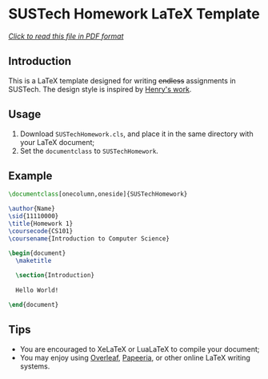 # SUSTech Homework LaTeX Template

[_Click to read this file in PDF format_](https://github.com/ziqin/LaTeX-SUSTechHomework/blob/master/README.pdf)

## Introduction

This is a LaTeX template designed for writing ~~endless~~ assignments in SUSTech. The design style is inspired by [Henry's work](https://github.com/Henrycobaltech/SUSTechHomeworkTemplate).

## Usage

1. Download `SUSTechHomework.cls`, and place it in the same directory with your LaTeX document;
2. Set the `documentclass` to `SUSTechHomework`.

## Example

```latex
\documentclass[onecolumn,oneside]{SUSTechHomework}

\author{Name}
\sid{11110000}
\title{Homework 1}
\coursecode{CS101}
\coursename{Introduction to Computer Science}

\begin{document}
  \maketitle
  
  \section{Introduction}
  
  Hello World!

\end{document}
```

## Tips

- You are encouraged to XeLaTeX or LuaLaTeX to compile your document;
- You may enjoy using [Overleaf](https://www.overleaf.com), [Papeeria](https://www.papeeria.com), or other online LaTeX writing systems.